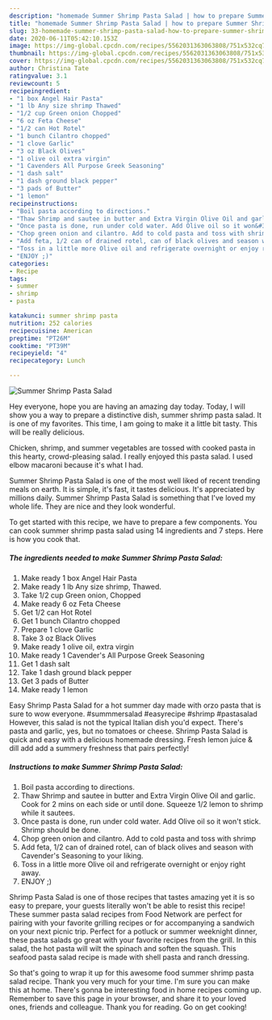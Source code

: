 ```yaml
---
description: "homemade Summer Shrimp Pasta Salad | how to prepare Summer Shrimp Pasta Salad"
title: "homemade Summer Shrimp Pasta Salad | how to prepare Summer Shrimp Pasta Salad"
slug: 33-homemade-summer-shrimp-pasta-salad-how-to-prepare-summer-shrimp-pasta-salad
date: 2020-06-11T05:42:10.153Z
image: https://img-global.cpcdn.com/recipes/5562031363063808/751x532cq70/summer-shrimp-pasta-salad-recipe-main-photo.jpg
thumbnail: https://img-global.cpcdn.com/recipes/5562031363063808/751x532cq70/summer-shrimp-pasta-salad-recipe-main-photo.jpg
cover: https://img-global.cpcdn.com/recipes/5562031363063808/751x532cq70/summer-shrimp-pasta-salad-recipe-main-photo.jpg
author: Christina Tate
ratingvalue: 3.1
reviewcount: 5
recipeingredient:
- "1 box Angel Hair Pasta"
- "1 lb Any size shrimp Thawed"
- "1/2 cup Green onion Chopped"
- "6 oz Feta Cheese"
- "1/2 can Hot Rotel"
- "1 bunch Cilantro chopped"
- "1 clove Garlic"
- "3 oz Black Olives"
- "1 olive oil extra virgin"
- "1 Cavenders All Purpose Greek Seasoning"
- "1 dash salt"
- "1 dash ground black pepper"
- "3 pads of Butter"
- "1 lemon"
recipeinstructions:
- "Boil pasta according to directions."
- "Thaw Shrimp and sautee in butter and Extra Virgin Olive Oil and garlic. Cook for 2 mins on each side or until done. Squeeze 1/2 lemon to shrimp while it sautees."
- "Once pasta is done, run under cold water. Add Olive oil so it won&#39;t stick. Shrimp should be done."
- "Chop green onion and cilantro. Add to cold pasta and toss with shrimp"
- "Add feta, 1/2 can of drained rotel, can of black olives and season with Cavender&#39;s Seasoning to your liking."
- "Toss in a little more Olive oil and refrigerate overnight or enjoy right away."
- "ENJOY ;)"
categories:
- Recipe
tags:
- summer
- shrimp
- pasta

katakunci: summer shrimp pasta 
nutrition: 252 calories
recipecuisine: American
preptime: "PT26M"
cooktime: "PT39M"
recipeyield: "4"
recipecategory: Lunch

---
```



![Summer Shrimp Pasta Salad](https://img-global.cpcdn.com/recipes/5562031363063808/751x532cq70/summer-shrimp-pasta-salad-recipe-main-photo.jpg)

Hey everyone, hope you are having an amazing day today. Today, I will show you a way to prepare a distinctive dish, summer shrimp pasta salad. It is one of my favorites. This time, I am going to make it a little bit tasty. This will be really delicious.

Chicken, shrimp, and summer vegetables are tossed with cooked pasta in this hearty, crowd-pleasing salad. I really enjoyed this pasta salad. I used elbow macaroni because it&#39;s what I had.

Summer Shrimp Pasta Salad is one of the most well liked of recent trending meals on earth. It is simple, it's fast, it tastes delicious. It's appreciated by millions daily. Summer Shrimp Pasta Salad is something that I've loved my whole life. They are nice and they look wonderful.


To get started with this recipe, we have to prepare a few components. You can cook summer shrimp pasta salad using 14 ingredients and 7 steps. Here is how you cook that.

<!--inarticleads1-->

##### The ingredients needed to make Summer Shrimp Pasta Salad:

1. Make ready 1 box Angel Hair Pasta
1. Make ready 1 lb Any size shrimp, Thawed.
1. Take 1/2 cup Green onion, Chopped
1. Make ready 6 oz Feta Cheese
1. Get 1/2 can Hot Rotel
1. Get 1 bunch Cilantro chopped
1. Prepare 1 clove Garlic
1. Take 3 oz Black Olives
1. Make ready 1 olive oil, extra virgin
1. Make ready 1 Cavender&#39;s All Purpose Greek Seasoning
1. Get 1 dash salt
1. Take 1 dash ground black pepper
1. Get 3 pads of Butter
1. Make ready 1 lemon


Easy Shrimp Pasta Salad for a hot summer day made with orzo pasta that is sure to wow everyone. #summmersalad #easyrecipe #shrimp #pastasalad However, this salad is not the typical Italian dish you&#39;d expect. There&#39;s pasta and garlic, yes, but no tomatoes or cheese. Shrimp Pasta Salad is quick and easy with a delicious homemade dressing. Fresh lemon juice &amp; dill add add a summery freshness that pairs perfectly! 

<!--inarticleads2-->

##### Instructions to make Summer Shrimp Pasta Salad:

1. Boil pasta according to directions.
1. Thaw Shrimp and sautee in butter and Extra Virgin Olive Oil and garlic. Cook for 2 mins on each side or until done. Squeeze 1/2 lemon to shrimp while it sautees.
1. Once pasta is done, run under cold water. Add Olive oil so it won&#39;t stick. Shrimp should be done.
1. Chop green onion and cilantro. Add to cold pasta and toss with shrimp
1. Add feta, 1/2 can of drained rotel, can of black olives and season with Cavender&#39;s Seasoning to your liking.
1. Toss in a little more Olive oil and refrigerate overnight or enjoy right away.
1. ENJOY ;)


Shrimp Pasta Salad is one of those recipes that tastes amazing yet it is so easy to prepare, your guests literally won&#39;t be able to resist this recipe! These summer pasta salad recipes from Food Network are perfect for pairing with your favorite grilling recipes or for accompanying a sandwich on your next picnic trip. Perfect for a potluck or summer weeknight dinner, these pasta salads go great with your favorite recipes from the grill. In this salad, the hot pasta will wilt the spinach and soften the squash. This seafood pasta salad recipe is made with shell pasta and ranch dressing. 

So that's going to wrap it up for this awesome food summer shrimp pasta salad recipe. Thank you very much for your time. I'm sure you can make this at home. There's gonna be interesting food in home recipes coming up. Remember to save this page in your browser, and share it to your loved ones, friends and colleague. Thank you for reading. Go on get cooking!
